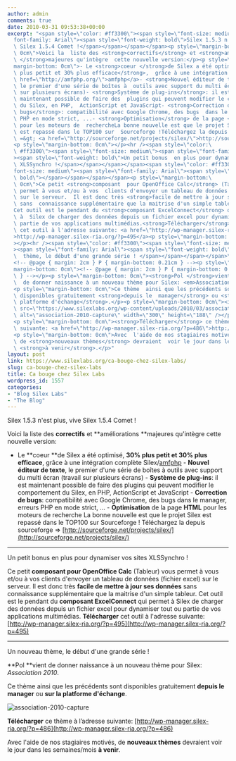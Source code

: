 ```yaml
---
author: admin
comments: true
date: 2010-03-31 09:53:38+00:00
excerpt: "<span style=\"color: #ff3300\"><span style=\"font-size: medium\"><span style=\"\
  font-family: Arial\"><span style=\"font-weight: bold\">Silex 1.5.3 n'est plus, vive\
  \ Silex 1.5.4 Comet !</span></span></span></span><p style=\"margin-bottom:\
  \ 0cm\">Voici la  liste des <strong>correctifs</strong> et <strong>améliorations\
  \ </strong>majeures qu'intègre  cette nouvelle version:</p><p style=\"\
  margin-bottom: 0cm\">- Le <strong>coeur </strong>de Silex a été optimisé, <strong>30%\
  \ plus petit et 30% plus efficace</strong>,  grâce à une intégration complète Silex/<a\
  \ href=\"http://amfphp.org/\">amfphp</a>- <strong>Nouvel éditeur de texte</strong>,\
  \ le premier d'une série de boîtes à  outils avec support du multi écran (travail\
  \ sur plusieurs écrans)- <strong>Système de plug-ins</strong>: il est\
  \ maintenant possible de faire des  plugins qui peuvent modifier le comportement\
  \ du Silex, en PHP,  ActionScript et JavaScript- <strong>Correction de\
  \ bugs</strong>: compatibilité avec Google Chrome, des bugs  dans le manager, erreurs\
  \ PHP en mode strict, ...- <strong>Optimisation</strong> de la page <strong>HTML</strong>\
  \ pour les moteurs de  rechercheLa bonne nouvelle est que le projet Silex\
  \ est repassé dans le TOP100 sur  Sourceforge !Téléchargez la depuis sourceforge\
  \ =&gt; <a href=\"http://sourceforge.net/projects/silex/\">http://sourceforge.net/projects/silex/</a>\
  <p style=\"margin-bottom: 0cm\"></p><hr /><span style=\"color:\
  \ #ff3300\"><span style=\"font-size: medium\"><span style=\"font-family: Arial\"\
  ><span style=\"font-weight: bold\">Un petit bonus  en plus pour dynamiser vos sites\
  \ XLSSynchro !</span></span></span></span><span style=\"color: #ff3300\"><span style=\"\
  font-size: medium\"><span style=\"font-family: Arial\"><span style=\"font-weight:\
  \ bold\"></span></span></span></span><p style=\"margin-bottom:\
  \ 0cm\">Ce petit <strong>composant  pour OpenOffice Calc</strong> (Tableur) vous\
  \ permet à vous et/ou à vos  clients d'envoyer un tableau de données (fichier excel)\
  \ sur le serveur.  Il est donc très <strong>facile de mettre à jour ses données</strong>\
  \ sans  connaissance supplémentaire que la maitrise d'un simple tableur.\
  Cet outil est le pendant du <strong>composant ExcelConnect</strong> qui permet\
  \ à  Silex de charger des données depuis un fichier excel pour dynamiser tout  ou\
  \ partie de vos applications multimédias.<strong>Télécharger</strong>\
  \ cet outil à l'adresse suivante: <a href=\"http://wp-manager.silex-ria.org/?p=495\"\
  >http://wp-manager.silex-ria.org/?p=495</a><p style=\"margin-bottom: 0cm\"\
  ></p><hr /><span style=\"color: #ff3300\"><span style=\"font-size: medium\"\
  ><span style=\"font-family: Arial\"><span style=\"font-weight: bold\">Un nouveau\
  \  thème, le début d'une grande série ! </span></span></span></span>\
  <!-- @page { margin: 2cm } P { margin-bottom: 0.21cm } --><p style=\"\
  margin-bottom: 0cm\"><!-- @page { margin: 2cm } P { margin-bottom: 0.21cm\
  \ } --></p><p style=\"margin-bottom: 0cm\"><strong>Pol </strong>vient\
  \  de donner naissance à un nouveau thème pour Silex: <em>Association 2010</em>.</p>\
  <p style=\"margin-bottom: 0cm\">Ce thème  ainsi que les précédents sont\
  \ disponibles gratuitement <strong>depuis le  manager</strong> ou <strong>sur la\
  \ platforme d'échange</strong>.</p><p style=\"margin-bottom: 0cm\"><img\
  \ src=\"https://www.silexlabs.org/wp-content/uploads/2010/03/association-2010-capture1.jpg\"\
  \ alt=\"association-2010-capture\" width=\"300\" height=\"188\" /></p>\
  <p style=\"margin-bottom: 0cm\"><strong>Télécharger</strong> ce thème à l’adresse\
  \ suivante: <a href=\"http://wp-manager.silex-ria.org/?p=486\">http://wp-manager.silex-ria.org/?p=486</a></p>\
  <p style=\"margin-bottom: 0cm\">Avec  l'aide de nos stagiaires motivés,\
  \ de <strong>nouveaux thèmes</strong> devraient  voir le jour dans les semaines/mois\
  \ <strong>à venir</strong>.</p>"
layout: post
link: https://www.silexlabs.org/ca-bouge-chez-silex-labs/
slug: ca-bouge-chez-silex-labs
title: Ca bouge chez Silex Labs
wordpress_id: 1557
categories:
- "Blog Silex Labs"
- "The Blog"
---
```


Silex 1.5.3 n'est plus, vive Silex 1.5.4 Comet !


Voici la  liste des **correctifs** et **améliorations **majeures qu'intègre  cette nouvelle version:





- Le **coeur **de Silex a été optimisé, **30% plus petit et 30% plus efficace**,  grâce à une intégration complète Silex/[amfphp](http://amfphp.org/)
				- **Nouvel éditeur de texte**, le premier d'une série de boîtes à  outils avec support du multi écran (travail sur plusieurs écrans)
				- **Système de plug-ins**: il est maintenant possible de faire des  plugins qui peuvent modifier le comportement du Silex, en PHP,  ActionScript et JavaScript
				- **Correction de bugs**: compatibilité avec Google Chrome, des bugs  dans le manager, erreurs PHP en mode strict, ...
				- **Optimisation** de la page **HTML** pour les moteurs de  recherche
				La bonne nouvelle est que le projet Silex est repassé dans le TOP100 sur  Sourceforge !
				Téléchargez la depuis sourceforge => [http://sourceforge.net/projects/silex/](http://sourceforge.net/projects/silex/)






* * *

Un petit bonus  en plus pour dynamiser vos sites XLSSynchro !



Ce petit **composant  pour OpenOffice Calc** (Tableur) vous permet à vous et/ou à vos  clients d'envoyer un tableau de données (fichier excel) sur le serveur.  Il est donc très **facile de mettre à jour ses données** sans  connaissance supplémentaire que la maitrise d'un simple tableur.
				Cet outil est le pendant du **composant ExcelConnect** qui permet à  Silex de charger des données depuis un fichier excel pour dynamiser tout  ou partie de vos applications multimédias.
				**Télécharger** cet outil à l'adresse suivante: [http://wp-manager.silex-ria.org/?p=495](http://wp-manager.silex-ria.org/?p=495)






* * *

Un nouveau  thème, le début d'une grande série !







**Pol **vient  de donner naissance à un nouveau thème pour Silex: _Association 2010_.




Ce thème  ainsi que les précédents sont disponibles gratuitement **depuis le  manager** ou **sur la platforme d'échange**.




![association-2010-capture](https://www.silexlabs.org/wp-content/uploads/2010/03/association-2010-capture1.jpg)




**Télécharger** ce thème à l’adresse suivante: [http://wp-manager.silex-ria.org/?p=486](http://wp-manager.silex-ria.org/?p=486)




Avec  l'aide de nos stagiaires motivés, de **nouveaux thèmes** devraient  voir le jour dans les semaines/mois **à venir**.
